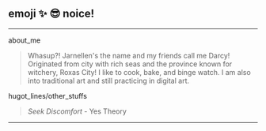 ## emoji :sparkles: :sunglasses: noice!
***
about_me
> Whasup?! Jarnellen's the name and my friends call me Darcy! Originated from city with rich seas and the province known for witchery, Roxas City! I like to cook, bake, and binge watch. I am also into traditional art and still practicing in digital art.

hugot_lines/other_stuffs

>*Seek Discomfort* - Yes Theory
---

